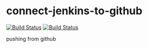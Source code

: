 # connect-jenkins-to-github

[![Build Status](http://207.154.244.154/buildStatus/icon?job=pipeline+from+SCM)](http://207.154.244.154/job/pipeline%20from%20SCM/)
[![Build Status](http://207.154.244.154/buildStatus/icon?job=pipeline-from-SCM)](http://207.154.244.154/job/pipeline-from-SCM/)

pushing from github
